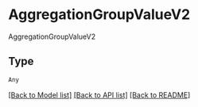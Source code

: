 # AggregationGroupValueV2

AggregationGroupValueV2

## Type
```python
Any
```


[[Back to Model list]](../../../README.md#models-v2-link) [[Back to API list]](../../../README.md#apis-v2-link) [[Back to README]](../../../README.md)
